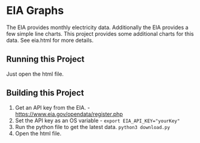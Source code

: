 # EIA Graphs

The EIA provides monthly electricity data.
Additionally the EIA provides a few simple line charts.
This project provides some additional charts for this data. 
See eia.html for more details.

## Running this Project
Just open the html file. 

## Building this Project
1. Get an API key from the EIA. - https://www.eia.gov/opendata/register.php
2. Set the API key as an OS variable - `export EIA_API_KEY="yourKey"`
3. Run the python file to get the latest data. `python3 download.py`
4. Open the html file.
